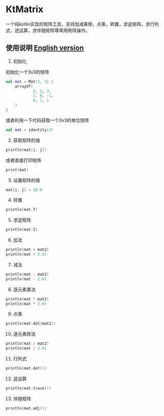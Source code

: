 # KtMatrix
一个纯kotlin实现的矩阵工具，支持加减乘除，点乘，转置，求逆矩阵，求行列式，迹运算，求伴随矩阵等常用矩阵操作。

## 使用说明 [English version](https://github.com/qibin0506/KtMatrix/blob/master/README.md)

1. 初始化

初始化一个3x3的矩阵
``` kotlin
val mat = Mat(3, 3) {
    arrayOf(
            1, 2, 3,
            1, 0, -1,
            0, 1, 1
    )
}
```
或者利用一下代码获取一个3x3的单位矩阵
``` kotlin
val mat = identity(3)
```

2. 获取矩阵的值
``` kotlin
println(mat[i, j])
```
或者直接打印矩阵
```kotlin
print(mat)
```

3. 设置矩阵的值
``` kotlin
mat[i, j] = 10.0
```

4. 转置
``` kotlin
println(mat.T)
```

5. 求逆矩阵
``` kotlin
println(mat.I)
```

6. 加法
``` kotlin
println(mat + mat2)
println(mat + 2.0)
```

7. 减法
``` kotlin
println(mat - mat2)
println(mat - 2.0)
```

8. 逐元素乘法
``` kotlin
println(mat * mat2)
println(mat * 2.0)
```

9. 点乘
``` kotlin
println(mat.dot(mat2))
```

10. 逐元素除法
``` kotlin
println(mat / mat2)
println(mat / 2.0)
```

11. 行列式
``` kotlin
println(mat.det())
```

12. 迹运算
``` kotlin
println(mat.trace())
```

13. 伴随矩阵
``` kotlin
println(mat.adj())
```
